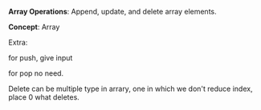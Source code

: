 **Array Operations**: Append, update, and delete array elements.

**Concept**: Array

Extra: 

for push, give input

for pop no need.

Delete can be multiple type in arrary, one in which we don't reduce index, place 0 what deletes.
